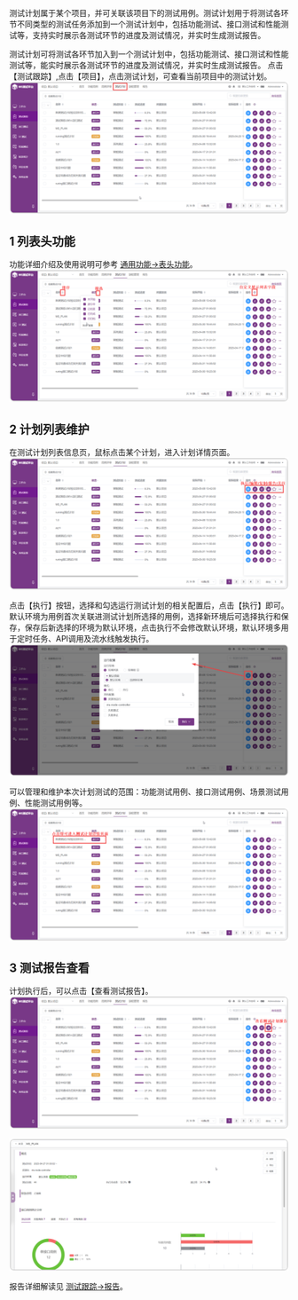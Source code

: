 测试计划属于某个项目，并可关联该项目下的测试用例。测试计划用于将测试各环节不同类型的测试任务添加到一个测试计划中，包括功能测试、接口测试和性能测试等，支持实时展示各测试环节的进度及测试情况，并实时生成测试报告。

测试计划可将测试各环节加入到一个测试计划中，包括功能测试、接口测试和性能测试等，能实时展示各测试环节的进度及测试情况，并实时生成测试报告。
点击【测试跟踪】,点击【项目】，点击测试计划，可查看当前项目中的测试计划。<br>
![!测试计划管理](../../../img/track/测试计划管理.png)

## 1 列表头功能
功能详细介绍及使用说明可参考 [通用功能->表头功能](../../general/#6)。
![!计划列表功能](../../../img/track/测试计划-列表头功能.png)

## 2 计划列表维护
在测试计划列表信息页，鼠标点击某个计划，进入计划详情页面。
![!计划列表维护](../../../img/track/计划列表维护1.png) 

点击【执行】按钮，选择和勾选运行测试计划的相关配置后，点击【执行】即可。默认环境为用例首次关联进测试计划所选择的用例，选择新环境后可选择执行和保存，保存后新选择的环境为默认环境，点击执行不会修改默认环境，默认环境多用于定时任务、API调用及流水线触发执行。<br>
![!计划列表维护](../../../img/track/测试计划区分环境.png)

可以管理和维护本次计划测试的范围：功能测试用例、接口测试用例、场景测试用例、性能测试用例等。
![!计划列表维护](../../../img/track/计划列表维护2.png) 

## 3 测试报告查看
计划执行后，可以点击【查看测试报告】。
![!测试报告查看](../../../img/track/查看测试报告.png) 

![!测试报告查看](../../../img/track/查看测试计划报告.png)

报告详细解读见 [测试跟踪->报告](../test_report/)。